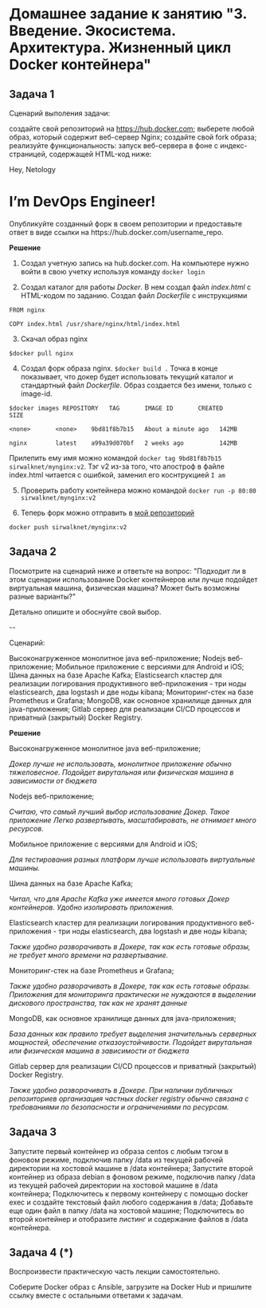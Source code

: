 # Домашнее задание к занятию "3. Введение. Экосистема. Архитектура. Жизненный цикл Docker контейнера"

## Задача 1

Сценарий выполения задачи:

создайте свой репозиторий на https://hub.docker.com;
выберете любой образ, который содержит веб-сервер Nginx;
создайте свой fork образа;
реализуйте функциональность: запуск веб-сервера в фоне с индекс-страницей, содержащей HTML-код ниже:
<html>
<head>
Hey, Netology
</head>
<body>
<h1>I’m DevOps Engineer!</h1>
</body>
</html>
Опубликуйте созданный форк в своем репозитории и предоставьте ответ в виде ссылки на https://hub.docker.com/username_repo.

**Решение**
1. Создал учетную запись на hub.docker.com. 
На компьютере нужно войти в свою учетку используя команду `docker login`

2. Создал каталог для работы _Docker_. В нем создал файл _index.html_ с HTML-кодом по заданию. Создал файл _Dockerfile_ c инструкциями

`FROM nginx`

`COPY index.html /usr/share/nginx/html/index.html`

3. Скачал образ nginx 

`$docker pull nginx`

4. Создал форк образа nginx.
`$docker build .` Точка в конце показывает, что докер будет использовать текущий каталог и стандартный файл _Dockerfile_. Образ создается без имени, только с image-id.

`$docker images
REPOSITORY   TAG       IMAGE ID       CREATED              SIZE`

`<none>       <none>    9bd81f8b7b15   About a minute ago   142MB`

`nginx        latest    a99a39d070bf   2 weeks ago          142MB`
 
Прилепить ему имя можно командой `docker tag 9bd81f8b7b15 sirwalknet/mynginx:v2`. Тэг v2 из-за того, что апостроф в файле index.html читается с ошибкой, заменил его коснтрукцией `I am`

5. Проверить работу контейнера можно командой `docker run -p 80:80 sirwalknet/mynginx:v2`

6. Теперь форк можно отправить в [мой репозиторий](https://hub.docker.com/layers/sirwalknet/mynginx/v2/images/sha256-8e13886fc22e812bf530f7d5109f5a5aca509a8a28ec3fc2f9f4c248faec53cd?context=repo)

`docker push sirwalknet/mynginx:v2`

## Задача 2

Посмотрите на сценарий ниже и ответьте на вопрос: "Подходит ли в этом сценарии использование Docker контейнеров или лучше подойдет виртуальная машина, физическая машина? Может быть возможны разные варианты?"

Детально опишите и обоснуйте свой выбор.

--

Сценарий:

Высоконагруженное монолитное java веб-приложение;
Nodejs веб-приложение;
Мобильное приложение c версиями для Android и iOS;
Шина данных на базе Apache Kafka;
Elasticsearch кластер для реализации логирования продуктивного веб-приложения - три ноды elasticsearch, два logstash и две ноды kibana;
Мониторинг-стек на базе Prometheus и Grafana;
MongoDB, как основное хранилище данных для java-приложения;
Gitlab сервер для реализации CI/CD процессов и приватный (закрытый) Docker Registry.

**Решение**

Высоконагруженное монолитное java веб-приложение;

_Докер лучше не использовать, монолитное приложение обычно тяжеловесное. Подойдет вирутальная или физическая машина в зависимости от бюджета_ 

Nodejs веб-приложение;

_Считаю, что самый лучший выбор использование Докер. Такое приложение Легко развертывать, масштабировать, не отнимает много ресурсов._

Мобильное приложение c версиями для Android и iOS;

_Для тестирования разных платформ лучше использовать виртуальные машины._ 

Шина данных на базе Apache Kafka;

_Читал, что для Apache Kafka уже имеется много готовых Докер контейнеров. Удобно изолировать приложения._  

Elasticsearch кластер для реализации логирования продуктивного веб-приложения - три ноды elasticsearch, два logstash и две ноды kibana;

_Также удобно разворачивать в Докере, так как есть готовые образы, не требует много времени на развертывание._

Мониторинг-стек на базе Prometheus и Grafana;

_Также удобно разворачивать в Докере, так как есть готовые образы. Приложения для мониторинга практически не нуждаются в выделении дискового пространства, так как не хранят данные_

MongoDB, как основное хранилище данных для java-приложения;

_База данных как правило требует выделения значительныъ серверных мощностей, обеспечение отказоустойчивости. Подойдет вирутальная или физическая машина в зависимости от бюджета_

Gitlab сервер для реализации CI/CD процессов и приватный (закрытый) Docker Registry.

_Также удобно разворачивать в Докере. При наличии публичных репозиториев организация частных docker registry обычно связана с требованиями по безопасности и ограничениями по ресурсам._ 

## Задача 3

Запустите первый контейнер из образа centos c любым тэгом в фоновом режиме, подключив папку /data из текущей рабочей директории на хостовой машине в /data контейнера;
Запустите второй контейнер из образа debian в фоновом режиме, подключив папку /data из текущей рабочей директории на хостовой машине в /data контейнера;
Подключитесь к первому контейнеру с помощью docker exec и создайте текстовый файл любого содержания в /data;
Добавьте еще один файл в папку /data на хостовой машине;
Подключитесь во второй контейнер и отобразите листинг и содержание файлов в /data контейнера.


## Задача 4 (*)

Воспроизвести практическую часть лекции самостоятельно.

Соберите Docker образ с Ansible, загрузите на Docker Hub и пришлите ссылку вместе с остальными ответами к задачам.

